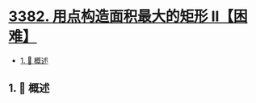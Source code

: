 # [3382. 用点构造面积最大的矩形 II【困难】](https://github.com/tnotesjs/TNotes.leetcode/tree/main/notes/3382.%20%E7%94%A8%E7%82%B9%E6%9E%84%E9%80%A0%E9%9D%A2%E7%A7%AF%E6%9C%80%E5%A4%A7%E7%9A%84%E7%9F%A9%E5%BD%A2%20II%E3%80%90%E5%9B%B0%E9%9A%BE%E3%80%91)

<!-- region:toc -->

- [1. 📝 概述](#1--概述)

<!-- endregion:toc -->

## 1. 📝 概述
